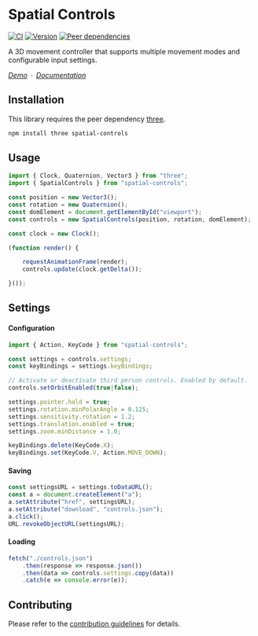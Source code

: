# Spatial Controls

[![CI](https://badgen.net/github/checks/vanruesc/spatial-controls/main)](https://github.com/vanruesc/spatial-controls/actions)
[![Version](https://badgen.net/npm/v/spatial-controls?color=green)](https://www.npmjs.com/package/spatial-controls)
[![Peer dependencies](https://badgen.net/david/peer/vanruesc/spatial-controls)](https://david-dm.org/vanruesc/spatial-controls?type=peer)

A 3D movement controller that supports multiple movement modes and configurable input settings.

*[Demo](https://vanruesc.github.io/spatial-controls/public/demo)&ensp;&middot;&ensp;[Documentation](https://vanruesc.github.io/spatial-controls/public/docs)*


## Installation

This library requires the peer dependency [three](https://github.com/mrdoob/three.js/).

```sh
npm install three spatial-controls
```


## Usage

```javascript
import { Clock, Quaternion, Vector3 } from "three";
import { SpatialControls } from "spatial-controls";

const position = new Vector3();
const rotation = new Quaternion();
const domElement = document.getElementById("viewport");
const controls = new SpatialControls(position, rotation, domElement);

const clock = new Clock();

(function render() {

	requestAnimationFrame(render);
	controls.update(clock.getDelta());

}());
```


## Settings

#### Configuration

```js
import { Action, KeyCode } from "spatial-controls";

const settings = controls.settings;
const keyBindings = settings.keyBindings;

// Activate or deactivate third person controls. Enabled by default.
controls.setOrbitEnabled(true|false);

settings.pointer.hold = true;
settings.rotation.minPolarAngle = 0.125;
settings.sensitivity.rotation = 1.2;
settings.translation.enabled = true;
settings.zoom.minDistance = 1.0;

keyBindings.delete(KeyCode.X);
keyBindings.set(KeyCode.V, Action.MOVE_DOWN);
```

#### Saving

```js
const settingsURL = settings.toDataURL();
const a = document.createElement("a");
a.setAttribute("href", settingsURL);
a.setAttribute("download", "controls.json");
a.click();
URL.revokeObjectURL(settingsURL);
```

#### Loading

```js
fetch("./controls.json")
	.then(response => response.json())
	.then(data => controls.settings.copy(data))
	.catch(e => console.error(e));
```


## Contributing

Please refer to the [contribution guidelines](https://github.com/vanruesc/spatial-controls/blob/main/.github/CONTRIBUTING.md) for details.
